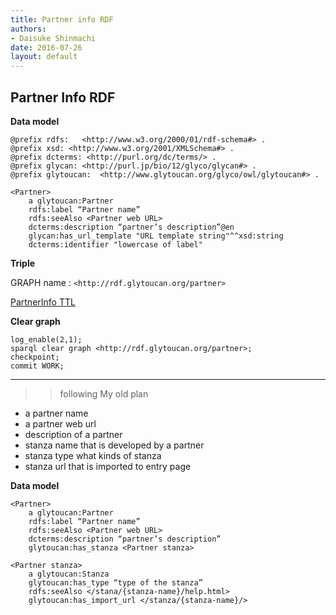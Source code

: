 ```yaml
---
title: Partner info RDF
authors:
- Daisuke Shinmachi
date: 2016-07-26
layout: default
---
```


## Partner Info RDF

**Data model**

```
@prefix rdfs:   <http://www.w3.org/2000/01/rdf-schema#> .
@prefix xsd: <http://www.w3.org/2001/XMLSchema#> .
@prefix dcterms: <http://purl.org/dc/terms/> .
@prefix glycan:	<http://purl.jp/bio/12/glyco/glycan#> .
@prefix glytoucan:	<http://www.glytoucan.org/glyco/owl/glytoucan#> .

<Partner>
	a glytoucan:Partner
	rdfs:label “Partner name”
	rdfs:seeAlso <Partner web URL>
	dcterms:description “partner’s description”@en
	glycan:has_url_template "URL template string"^^xsd:string
	dcterms:identifier "lowercase of label"

```


**Triple**

GRAPH name : `<http://rdf.glytoucan.org/partner>`

[PartnerInfo TTL](https://bitbucket.org/glytoucan/partner-info-rdf/raw/cb128b98339ec3e19ce11a38e736ec34ed166408/PartnerInfo.ttl)


**Clear graph**

```
log_enable(2,1);
sparql clear graph <http://rdf.glytoucan.org/partner>;
checkpoint;
commit WORK;
```





-------

>> following My old plan

* a partner name
* a partner web url
* description of a partner
* stanza name that is developed by a partner
* stanza type what kinds of stanza
* stanza url that is imported to entry page


**Data model**

```
<Partner>
	a glytoucan:Partner
	rdfs:label “Partner name”
	rdfs:seeAlso <Partner web URL>
	dcterms:description “partner’s description”
	glytoucan:has_stanza <Partner stanza>

<Partner stanza>
	a glytoucan:Stanza
	glytoucan:has_type “type of the stanza”
	rdfs:seeAlso </stana/{stanza-name}/help.html>
	glytoucan:has_import_url </stanza/{stanza-name}/>
```